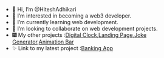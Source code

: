 - 👋 Hi, I’m @HiteshAdhikari
- 👀 I’m interested in becoming a web3 developer.
- 🌱 I’m currently learning web development.
- 💞️ I’m looking to collaborate on web development projects.
- 🎆 My other projects :[Digital Clock](https://hiteshadhikari.github.io/Digital_Clock/),[Landing Page](https://hiteshadhikari.github.io/Landing_Page/),[Joke Generator](https://hiteshadhikari.github.io/Joke-Generator-/),[Animation Bar](https://hiteshadhikari.github.io/Animated-Bar/)
- ✨ Link to my latest project :[Banking App](https://hiteshadhikari.github.io/Banking-App/) 
 


<!---
HiteshAdhikari/HiteshAdhikari is a ✨ special ✨ repository because its `README.md` (this file) appears on your GitHub profile.
You can click the Preview link to take a look at your changes.
--->
